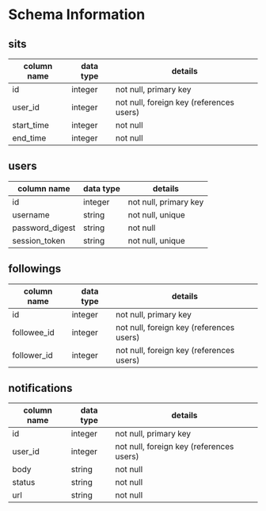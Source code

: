 # Schema Information

## sits
column name | data type | details
------------|-----------|-----------------------
id          | integer   | not null, primary key
user_id     | integer   | not null, foreign key (references users)
start_time  | integer   | not null
end_time    | integer   | not null

## users
column name     | data type | details
----------------|-----------|-----------------------
id              | integer   | not null, primary key
username        | string    | not null, unique
password_digest | string    | not null
session_token   | string    | not null, unique

## followings
column name | data type | details
------------|-----------|-----------------------
id          | integer   | not null, primary key
followee_id | integer   | not null, foreign key (references users)
follower_id | integer   | not null, foreign key (references users)

## notifications
column name | data type | details
------------|-----------|-----------------------
id          | integer   | not null, primary key
user_id     | integer   | not null, foreign key (references users)
body        | string    | not null
status      | string    | not null
url         | string    | not null
